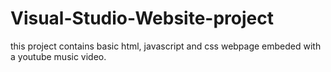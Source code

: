 # Visual-Studio-Website-project
this project contains basic html, javascript and css webpage embeded with a youtube music video.
